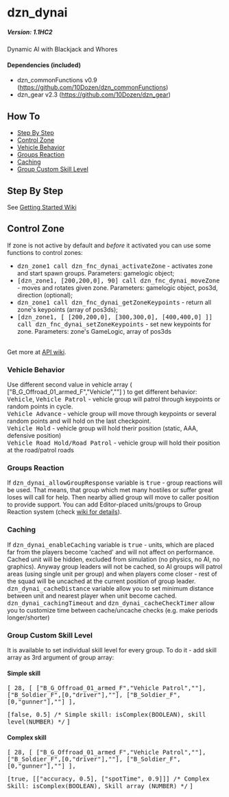 # dzn_dynai
##### Version: 1.1HC2
Dynamic AI with Blackjack and Whores

#### Dependencies (included)
- dzn_commonFunctions v0.9 (https://github.com/10Dozen/dzn_commonFunctions)
- dzn_gear v2.3 (https://github.com/10Dozen/dzn_gear)

## How To
* [Step By Step](https://github.com/10Dozen/dzn_dynai#step-by-step)
* [Control Zone](https://github.com/10Dozen/dzn_dynai#control-zone)
* [Vehicle Behavior](https://github.com/10Dozen/dzn_dynai#vehicle-behavior)
* [Groups Reaction](https://github.com/10Dozen/dzn_dynai#groups-reaction)
* [Caching](https://github.com/10Dozen/dzn_dynai#caching)
* [Group Custom Skill Level](https://github.com/10Dozen/dzn_dynai#group-custom-skill-level)

## Step By Step

See [Getting Started Wiki](https://github.com/10Dozen/dzn_dynai/wiki/Getting-Started)

## Control Zone
If zone is not active by default and *before* it activated you can use some functions to control zones:
  - <tt>dzn_zone1 call dzn_fnc_dynai_activateZone</tt> - activates zone and start spawn groups. Parameters: gamelogic object;
  - <tt>[dzn_zone1, [200,200,0], 90] call dzn_fnc_dynai_moveZone</tt> - moves and rotates given zone. Parameters: gamelogic object, pos3d, direction (optional);
  - <tt>dzn_zone1 call dzn_fnc_dynai_getZoneKeypoints</tt> - return all zone's keypoints (array of pos3ds);
  - <tt>[dzn_zone1, [ [200,200,0], [300,300,0], [400,400,0] ]] call dzn_fnc_dynai_setZoneKeypoints</tt> - set new keypoints for zone. Parameters: zone's GameLogic, array of pos3ds

<br />Get more at [API wiki](https://github.com/10Dozen/dzn_dynai/wiki/API).

### Vehicle Behavior
Use different second value in vehicle array ( ["B_G_Offroad_01_armed_F","Vehicle",""] ) to get different behavior:
<br /><tt>Vehicle</tt>, <tt>Vehicle Patrol</tt> - vehicle group will patrol through keypoints or random points in cycle.
<br /><tt>Vehicle Advance</tt> - vehicle group will move through keypoints or several random points and will hold on the last checkpoint.
<br /><tt>Vehicle Hold</tt> - vehicle group will hold therir position (static, AAA, defensive position)
<br /><tt>Vehicle Road Hold/Road Patrol</tt> - vehicle group will hold their position at the road/patrol roads

### Groups Reaction
If <tt>dzn_dynai_allowGroupResponse</tt> variable is <tt>true</tt> - group reactions will be used. That means, that group which met many hostiles or suffer great loses will call for help. Then nearby allied group will move to caller position to provide support.
You can add Editor-placed units/groups to Group Reaction system (check [wiki for details](https://github.com/10Dozen/dzn_dynai/wiki/Groups-Reaction)).

### Caching
If <tt>dzn_dynai_enableCaching</tt> variable is <tt>true</tt> - units, which are placed far from the players become 'cached' and will not affect on performance. Cached unit will be hidden, excluded from simulation (no physics, no AI, no graphics). Anyway group leaders will not be cached, so AI groups will patrol areas (using single unit per group) and when players come closer - rest of the squad will be uncached at the current position of group leader.
<br /><tt>dzn_dynai_cacheDistance</tt> variable allow you to set minimum distance between unit and nearest player when unit become cached.
<br /><tt>dzn_dynai_cachingTimeout</tt> and <tt>dzn_dynai_cacheCheckTimer</tt> allow you to customize time between cache/uncache checks (e.g. make periods longer/shorter)

### Group Custom Skill Level
It is available to set individual skill level for every group. To do it - add skill array as 3rd argument of group array:

<h4>Simple skill</h4>
<tt>[
  28,
  [
	  ["B_G_Offroad_01_armed_F","Vehicle Patrol",""],
	  ["B_Soldier_F",[0,"driver"],""],
	  ["B_Soldier_F",[0,"gunner"],""]
  ],</tt>
  
  <tt>[false, 0.5] /* Simple skill: isComplex(BOOLEAN), skill level(NUMBER)  */</tt>
<tt>]</tt>
<h4>Complex skill</h4>
<tt>[
  28,
  [
	  ["B_G_Offroad_01_armed_F","Vehicle Patrol",""],
	  ["B_Soldier_F",[0,"driver"],""],
	  ["B_Soldier_F",[0,"gunner"],""]
  ],</tt>
  
  <tt>[true, [["accuracy, 0.5], ["spotTime", 0.9]]] /* Complex Skill: isComplex(BOOLEAN), Skill array (NUMBER) */</tt>
<tt>]</tt>
